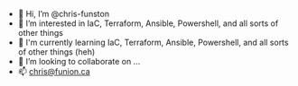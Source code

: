 - 👋 Hi, I’m @chris-funston
- 👀 I’m interested in IaC, Terraform, Ansible, Powershell, and all sorts of other things
- 🌱 I'm currently learning IaC, Terraform, Ansible, Powershell, and all sorts of other things (heh)
- 💞️ I’m looking to collaborate on ...
- 📫 chris@funion.ca

<!---
chris-funston/chris-funston is a ✨ special ✨ repository because its `README.md` (this file) appears on your GitHub profile.
You can click the Preview link to take a look at your changes.
--->
